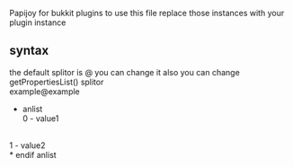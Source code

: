 Papijoy for bukkit plugins
to use this file replace those instances with your plugin instance
## syntax
the default splitor is @ you can change it 
also you can change getPropertiesList() splitor
<br>
example@example
<br>
* anlist<br>
0 - value1
<br>
1 - value2
<br>
* endif anlist

